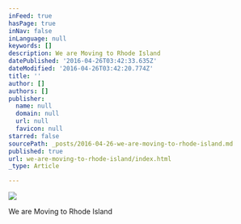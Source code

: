 ```yaml
---
inFeed: true
hasPage: true
inNav: false
inLanguage: null
keywords: []
description: We are Moving to Rhode Island
datePublished: '2016-04-26T03:42:33.635Z'
dateModified: '2016-04-26T03:42:20.774Z'
title: ''
author: []
authors: []
publisher:
  name: null
  domain: null
  url: null
  favicon: null
starred: false
sourcePath: _posts/2016-04-26-we-are-moving-to-rhode-island.md
published: true
url: we-are-moving-to-rhode-island/index.html
_type: Article

---
```

![](https://the-grid-user-content.s3-us-west-2.amazonaws.com/25a1c133-92da-44b9-9379-1a272b3b50fd.jpg)

We are Moving to Rhode Island